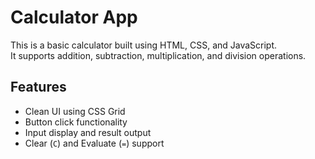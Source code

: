 # Calculator App

This is a basic calculator built using HTML, CSS, and JavaScript.  
It supports addition, subtraction, multiplication, and division operations.

## Features
- Clean UI using CSS Grid
- Button click functionality
- Input display and result output
- Clear (`C`) and Evaluate (`=`) support
